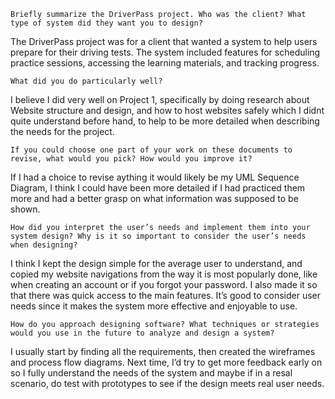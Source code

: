     Briefly summarize the DriverPass project. Who was the client? What type of system did they want you to design?
The DriverPass project was for a client that wanted a system to help users prepare for their driving tests. The system included features for scheduling practice sessions, accessing the learning materials, and tracking progress.
    
    What did you do particularly well?
I believe I did very well on Project 1, specifically by doing research about Website structure and design, and how to host websites safely which I didnt quite understand before hand, to help to be more detailed when describing the needs for the project.
 
    If you could choose one part of your work on these documents to revise, what would you pick? How would you improve it?
If I had a choice to revise aything it would likely be my UML Sequence Diagram, I think I could have been more detailed if I had practiced them more and had a better grasp on what information was supposed to be shown.

    How did you interpret the user’s needs and implement them into your system design? Why is it so important to consider the user’s needs when designing?
I think I kept the design simple for the average user to understand, and copied my website navigations from the way it is most popularly done, like when creating an account or if you forgot your password. I also made it so that there was quick access to the main features. It’s good to consider user needs since it makes the system more effective and enjoyable to use.

    How do you approach designing software? What techniques or strategies would you use in the future to analyze and design a system?
I usually start by finding all the requirements, then created the wireframes and process flow diagrams. Next time, I’d try to get more feedback early on so I fully understand the needs of the system and maybe if in a resal scenario, do test with prototypes to see if the design meets real user needs.
